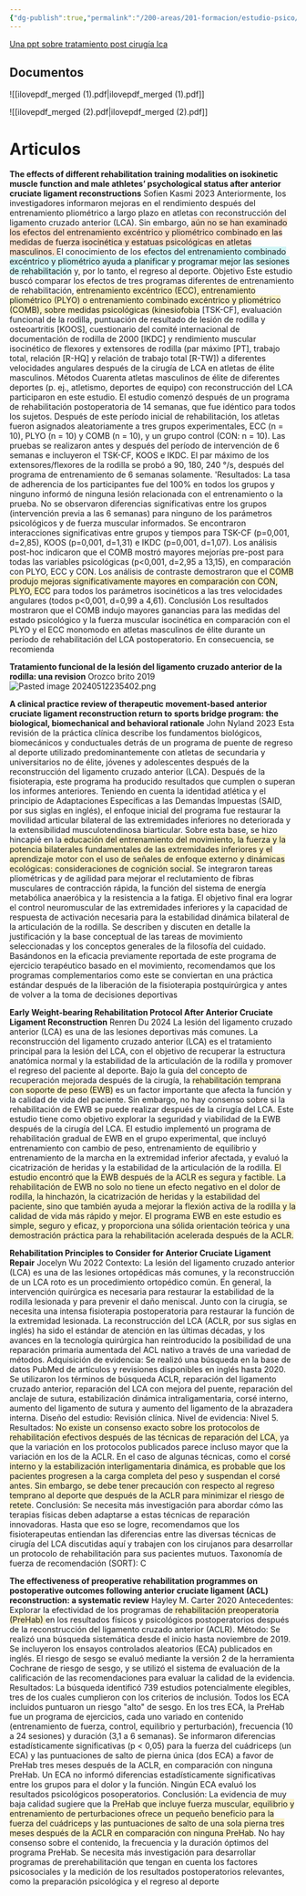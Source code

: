 ```yaml
---
{"dg-publish":true,"permalink":"/200-areas/201-formacion/estudio-psico/externado/","dgPassFrontmatter":true}
---
```


[Una ppt sobre tratamiento post cirugía lca](https://docs.google.com/presentation/d/1lLeLusQnSQbNsGwZqXxYzwQwNLW7ZpkPO88P5NZPUAk/edit?pli=1#slide=id.g271178fafaf_0_3) 
## Documentos
![[ilovepdf_merged (1).pdf\|ilovepdf_merged (1).pdf]]

![[ilovepdf_merged (2).pdf\|ilovepdf_merged (2).pdf]]
# Articulos
**The effects of different rehabilitation training modalities on isokinetic muscle function and male athletes’ psychological status after anterior cruciate ligament reconstructions** 
Sofien Kasmi 
2023
Anteriormente, los investigadores informaron mejoras en el rendimiento después del entrenamiento pliométrico a largo plazo en atletas con reconstrucción del ligamento cruzado anterior (LCA). Sin embargo, <span style="background:rgba(240, 107, 5, 0.2)">aún no se han examinado los efectos del entrenamiento excéntrico y pliométrico combinado en las medidas de fuerza isocinética y estatuas psicológicas en atletas masculinos. </span>El conocimiento de los e<span style="background:rgba(173, 239, 239, 0.55)">fectos del entrenamiento combinado excéntrico y pliométrico ayuda a planificar y programar mejor las sesiones de rehabilitación</span> y, por lo tanto, el regreso al deporte. Objetivo Este estudio buscó comparar los efectos de tres programas diferentes de entrenamiento de rehabilitación, <span style="background:rgba(240, 200, 0, 0.2)">entrenamiento excéntrico (ECC), entrenamiento pliométrico (PLYO) o entrenamiento combinado excéntrico y pliométrico (COMB), sobre medidas psicológicas (kinesiofobia</span> [TSK-CF], evaluación funcional de la rodilla, puntuación de resultado de lesión de rodilla y osteoartritis [KOOS], cuestionario del comité internacional de documentación de rodilla de 2000 [IKDC] y rendimiento muscular isocinético de flexores y extensores de rodilla (par máximo [PT],  trabajo total, relación [R-HQ] y relación de trabajo total [R-TW]) a diferentes velocidades angulares después de la cirugía de LCA en atletas de élite masculinos. Métodos Cuarenta atletas masculinos de élite de diferentes deportes (p. ej., atletismo, deportes de equipo) con reconstrucción del LCA participaron en este estudio. El estudio comenzó después de un programa de rehabilitación postoperatoria de 14 semanas, que fue idéntico para todos los sujetos. Después de este período inicial de rehabilitación, los atletas fueron asignados aleatoriamente a tres grupos experimentales, ECC (n = 10), PLYO (n = 10) y COMB (n = 10), y un grupo control (CON: n = 10). Las pruebas se realizaron antes y después del período de intervención de 6 semanas e incluyeron el TSK-CF, KOOS e IKDC. El par máximo de los extensores/flexores de la rodilla se probó a 90, 180, 240 °/s, después del programa de entrenamiento de 6 semanas solamente.
'Resultados: La tasa de adherencia de los participantes fue del 100% en todos los grupos y ninguno informó de ninguna lesión relacionada con el entrenamiento o la prueba. No se observaron diferencias significativas entre los grupos (intervención previa a las 6 semanas) para ninguno de los parámetros psicológicos y de fuerza muscular informados. Se encontraron interacciones significativas entre grupos y tiempos para TSK-CF (p=0,001, d=2,85), KOOS (p=0,001, d=1,31) e IKDC (p=0,001, d=1,07). Los análisis post-hoc indicaron que el COMB mostró mayores mejorías pre-post para todas las variables psicológicas (p<0,001, d=2,95 a 13,15), en comparación con PLYO, ECC y CON. Los análisis de contraste demostraron que el <span style="background:rgba(240, 200, 0, 0.2)">COMB produjo mejoras significativamente mayores en comparación con CON, PLYO, ECC</span> para todos los parámetros isocinéticos a las tres velocidades angulares (todos p<0,001, d=0,99 a 4,61). Conclusión Los resultados mostraron que el COMB indujo mayores ganancias para las medidas del estado psicológico y la fuerza muscular isocinética en comparación con el PLYO y el ECC monomodo en atletas masculinos de élite durante un período de rehabilitación del LCA postoperatorio. En consecuencia, se recomienda

**Tratamiento funcional de la lesión del ligamento cruzado anterior de la rodilla: una revision**
Orozco brito
2019
![Pasted image 20240512235402.png](/img/user/Anexos/Pasted%20image%2020240512235402.png)

**A clinical practice review of therapeutic movement-based anterior cruciate ligament reconstruction return to sports bridge program: the biological, biomechanical and behavioral rationale** 
John Nyland
2023
Esta revisión de la práctica clínica describe los fundamentos biológicos, biomecánicos y conductuales detrás de un programa de puente de regreso al deporte utilizado predominantemente con atletas de secundaria y universitarios no de élite, jóvenes y adolescentes después de la reconstrucción del ligamento cruzado anterior (LCA). Después de la fisioterapia, este programa ha producido resultados que cumplen o superan los informes anteriores. Teniendo en cuenta la identidad atlética y el principio de Adaptaciones Específicas a las Demandas Impuestas (SAID, por sus siglas en inglés), el enfoque inicial del programa fue restaurar la movilidad articular bilateral de las extremidades inferiores no deteriorada y la extensibilidad musculotendinosa biarticular. Sobre esta base, se hizo hincapié en la<span style="background:rgba(240, 200, 0, 0.2)"> educación del entrenamiento del movimiento, la fuerza y la potencia bilaterales fundamentales de las extremidades inferiores y el aprendizaje motor con el uso de señales de enfoque externo y dinámicas ecológicas: consideraciones de cognición social</span>. Se integraron tareas pliométricas y de agilidad para mejorar el reclutamiento de fibras musculares de contracción rápida, la función del sistema de energía metabólica anaeróbica y la resistencia a la fatiga. El objetivo final era lograr el control neuromuscular de las extremidades inferiores y la capacidad de respuesta de activación necesaria para la estabilidad dinámica bilateral de la articulación de la rodilla. Se describen y discuten en detalle la justificación y la base conceptual de las tareas de movimiento seleccionadas y los conceptos generales de la filosofía del cuidado. Basándonos en la eficacia previamente reportada de este programa de ejercicio terapéutico basado en el movimiento, recomendamos que los programas complementarios como este se conviertan en una práctica estándar después de la liberación de la fisioterapia postquirúrgica y antes de volver a la toma de decisiones deportivas

**Early Weight-bearing Rehabilitation Protocol After Anterior Cruciate Ligament Reconstruction**
Renren Du
2024
La lesión del ligamento cruzado anterior (LCA) es una de las lesiones deportivas más comunes. La reconstrucción del ligamento cruzado anterior (LCA) es el tratamiento principal para la lesión del LCA, con el objetivo de recuperar la estructura anatómica normal y la estabilidad de la articulación de la rodilla y promover el regreso del paciente al deporte. Bajo la guía del concepto de recuperación mejorada después de la cirugía, la <span style="background:rgba(240, 200, 0, 0.2)">rehabilitación temprana con soporte de peso (EWB)</span> es un factor importante que afecta la función y la calidad de vida del paciente. Sin embargo, no hay consenso sobre si la rehabilitación de EWB se puede realizar después de la cirugía del LCA. Este estudio tiene como objetivo explorar la seguridad y viabilidad de la EWB después de la cirugía del LCA. El estudio implementó un programa de rehabilitación gradual de EWB en el grupo experimental, que incluyó entrenamiento con cambio de peso, entrenamiento de equilibrio y entrenamiento de la marcha en la extremidad inferior afectada, y evaluó la cicatrización de heridas y la estabilidad de la articulación de la rodilla. <span style="background:rgba(240, 200, 0, 0.2)">El estudio encontró que la EWB después de la ACLR es segura y factible. La rehabilitación de EWB no solo no tiene un efecto negativo en el dolor de rodilla, la hinchazón, la cicatrización de heridas y la estabilidad del paciente, sino que también ayuda a mejorar la flexión activa de la rodilla y la calidad de vida más rápido y mejor. El programa EWB en este estudio es simple, seguro y eficaz, y proporciona una sólida orientación teórica y una demostración práctica para la rehabilitación acelerada después de la ACLR.</span>

**Rehabilitation Principles to Consider for Anterior Cruciate Ligament Repair** 
Jocelyn Wu
2022
Contexto: La lesión del ligamento cruzado anterior (LCA) es una de las lesiones ortopédicas más comunes, y la reconstrucción de un LCA roto es un procedimiento ortopédico común. En general, la intervención quirúrgica es necesaria para restaurar la estabilidad de la rodilla lesionada y para prevenir el daño meniscal. Junto con la cirugía, se necesita una intensa fisioterapia postoperatoria para restaurar la función de la extremidad lesionada. La reconstrucción del LCA (ACLR, por sus siglas en inglés) ha sido el estándar de atención en las últimas décadas, y los avances en la tecnología quirúrgica han reintroducido la posibilidad de una reparación primaria aumentada del ACL nativo a través de una variedad de métodos. Adquisición de evidencia: Se realizó una búsqueda en la base de datos PubMed de artículos y revisiones disponibles en inglés hasta 2020. Se utilizaron los términos de búsqueda ACLR, reparación del ligamento cruzado anterior, reparación del LCA con mejora del puente, reparación del anclaje de sutura, estabilización dinámica intraligamentaria, corsé interno, aumento del ligamento de sutura y aumento del ligamento de la abrazadera interna. Diseño del estudio: Revisión clínica. Nivel de evidencia: Nivel 5. Resultados: <span style="background:rgba(240, 200, 0, 0.2)">No existe un consenso exacto sobre los protocolos de rehabilitación efectivos después de las técnicas de reparación del LCA, </span>ya que la variación en los protocolos publicados parece incluso mayor que la variación en los de la ACLR. En el caso de algunas técnicas, como el <span style="background:rgba(240, 200, 0, 0.2)">corsé interno y la estabilización interligamentaria dinámica, es probable que los pacientes progresen a la carga completa del peso y suspendan el corsé antes. Sin embargo, se debe tener precaución con respecto al regreso temprano al deporte que después de la ACLR para minimizar el riesgo de retete</span>. Conclusión: Se necesita más investigación para abordar cómo las terapias físicas deben adaptarse a estas técnicas de reparación innovadoras. Hasta que eso se logre, recomendamos que los fisioterapeutas entiendan las diferencias entre las diversas técnicas de cirugía del LCA discutidas aquí y trabajen con los cirujanos para desarrollar un protocolo de rehabilitación para sus pacientes mutuos. Taxonomía de fuerza de recomendación (SORT): C

**The effectiveness of preoperative rehabilitation programmes on postoperative outcomes following anterior cruciate ligament (ACL) reconstruction: a systematic review** 
Hayley M. Carter 
2020
Antecedentes: Explorar la efectividad de los programas de<span style="background:rgba(240, 200, 0, 0.2)"> rehabilitación preoperatoria (PreHab) </span>en los resultados físicos y psicológicos postoperatorios después de la reconstrucción del ligamento cruzado anterior (ACLR). 
Método: Se realizó una búsqueda sistemática desde el inicio hasta noviembre de 2019. Se incluyeron los ensayos controlados aleatorios (ECA) publicados en inglés. El riesgo de sesgo se evaluó mediante la versión 2 de la herramienta Cochrane de riesgo de sesgo, y se utilizó el sistema de evaluación de la calificación de las recomendaciones para evaluar la calidad de la evidencia. 
Resultados: La búsqueda identificó 739 estudios potencialmente elegibles, tres de los cuales cumplieron con los criterios de inclusión. Todos los ECA incluidos puntuaron un riesgo "alto" de sesgo. En los tres ECA, la PreHab fue un programa de ejercicios, cada uno variado en contenido (entrenamiento de fuerza, control, equilibrio y perturbación), frecuencia (10 a 24 sesiones) y duración (3,1 a 6 semanas). Se informaron diferencias estadísticamente significativas (p < 0,05) para la fuerza del cuádriceps (un ECA) y las puntuaciones de salto de pierna única (dos ECA) a favor de PreHab tres meses después de la ACLR, en comparación con ninguna PreHab. Un ECA no informó diferencias estadísticamente significativas entre los grupos para el dolor y la función. Ningún ECA evaluó los resultados psicológicos posoperatorios. 
Conclusión: La evidencia de muy baja calidad sugiere que la <span style="background:rgba(240, 200, 0, 0.2)">PreHab que incluye fuerza muscular, equilibrio y entrenamiento de perturbaciones ofrece un pequeño beneficio para la fuerza del cuádriceps y las puntuaciones de salto de una sola pierna tres meses después de la ACLR en comparación con ninguna PreHab</span>. No hay consenso sobre el contenido, la frecuencia y la duración óptimos del programa PreHab. Se necesita más investigación para desarrollar programas de prerehabilitación que tengan en cuenta los factores psicosociales y la medición de los resultados postoperatorios relevantes, como la preparación psicológica y el regreso al deporte

